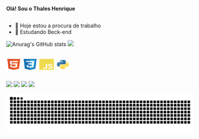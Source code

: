 **Olá! Sou o Thales Henrique**

##

- 🔭 Hoje estou a procura de trabalho
- 🌱 Estudando Beck-end

![Anurag's GitHub stats](https://github-readme-stats.vercel.app/api?username=Thales-henri&show_icons=true&theme=dracula)
 <img height="196em" src="https://github-readme-stats.vercel.app/api/top-langs/?username=Thales-henri&layout=compact&langs_count=16&theme=dracula"/>
<div style="display: inline_block"><br>
<img align="center" alt="Rafa-HTML" height="30" width="40" src="https://raw.githubusercontent.com/devicons/devicon/master/icons/html5/html5-original.svg">
<img align="center" alt="Rafa-CSS" height="30" width="40" src="https://raw.githubusercontent.com/devicons/devicon/master/icons/css3/css3-original.svg">
<img align="center" alt="Rafa-Js" height="30" width="40" src="https://raw.githubusercontent.com/devicons/devicon/master/icons/javascript/javascript-plain.svg">
<img align="center" alt="Rafa-Python" height="30" width="40" src="https://raw.githubusercontent.com/devicons/devicon/master/icons/python/python-original.svg">
</div>

##

<div>
 <a href="https://instagram.com/Thales-herir" target="_blank"><img src="https://img.shields.io/badge/-Instagram-%23E4405F?style=for-the-badge&logo=instagram&logoColor=white" target="_blank"></a>
 <a href="www.linkedin.com/in/thales-baldino" target="_blank"><img src="https://img.shields.io/badge/-LinkedIn-%230077B5?style=for-the-badge&logo=linkedin&logoColor=white" target="_blank"></a> 
<a href="https://discord.gg/wagxzStdcR" target="_blank"><img src="https://img.shields.io/badge/Discord-7289DA?style=for-the-badge&logo=discord&logoColor=white" target="_blank"></a> 
<a href = "thalesbaldino53@gmail.com"><img src="https://img.shields.io/badge/-Gmail-%23333?style=for-the-badge&logo=gmail&logoColor=white" target="_blank">
</a>

  ![Snake animation](https://github.com/Thales-henri/thales-henri/blob/output/github-contribution-grid-snake.svg)
  
</div>
